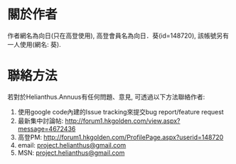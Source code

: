 # 關於作者 #

作者網名為向日(只在高登使用), 高登會員名為向日．葵(id=148720), 該帳號另有一人使用(網名: 葵).

# 聯絡方法 #

若對於Helianthus.Annuus有任何問題、意見, 可透過以下方法聯絡作者:

  1. 使用google code內建的Issue tracking來提交bug report/feature request
  1. 最新集中討論帖: http://forum1.hkgolden.com/view.aspx?message=4672436
  1. 高登PM: http://forum1.hkgolden.com/ProfilePage.aspx?userid=148720
  1. email: project.helianthus@gmail.com
  1. MSN: project.helianthus@gmail.com